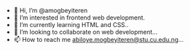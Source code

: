 - 👋 Hi, I’m @amogbeyiteren
- 👀 I’m interested in frontend web development.
- 🌱 I’m currently learning HTML and CSS..
- 💞️ I’m looking to collaborate on web development...
- 📫 How to reach me  abiloye.mogbeyiteren@stu.cu.edu.ng...

<!---
amogbeyiteren/amogbeyiteren is a ✨ special ✨ repository because its `README.md` (this file) appears on your GitHub profile.
You can click the Preview link to take a look at your changes.
--->
